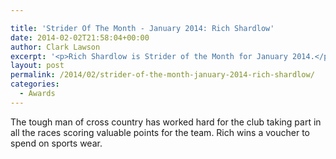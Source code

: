 ```yaml
---

title: 'Strider Of The Month - January 2014: Rich Shardlow'
date: 2014-02-02T21:58:04+00:00
author: Clark Lawson
excerpt: '<p>Rich Shardlow is Strider of the Month for January 2014.</p>'
layout: post
permalink: /2014/02/strider-of-the-month-january-2014-rich-shardlow/
categories:
  - Awards
---
```

The tough man of cross country has worked hard for the club taking part in all the races scoring valuable points for the team. Rich wins a voucher to spend on sports wear.